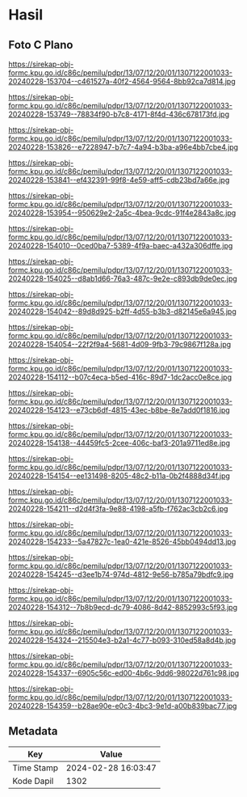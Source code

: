 # Hasil

## Foto C Plano

https://sirekap-obj-formc.kpu.go.id/c86c/pemilu/pdpr/13/07/12/20/01/1307122001033-20240228-153704--c461527a-40f2-4564-9564-8bb92ca7d814.jpg

https://sirekap-obj-formc.kpu.go.id/c86c/pemilu/pdpr/13/07/12/20/01/1307122001033-20240228-153749--78834f90-b7c8-4171-8f4d-436c678173fd.jpg

https://sirekap-obj-formc.kpu.go.id/c86c/pemilu/pdpr/13/07/12/20/01/1307122001033-20240228-153826--e7228947-b7c7-4a94-b3ba-a96e4bb7cbe4.jpg

https://sirekap-obj-formc.kpu.go.id/c86c/pemilu/pdpr/13/07/12/20/01/1307122001033-20240228-153841--ef432391-99f8-4e59-aff5-cdb23bd7a66e.jpg

https://sirekap-obj-formc.kpu.go.id/c86c/pemilu/pdpr/13/07/12/20/01/1307122001033-20240228-153954--950629e2-2a5c-4bea-9cdc-91f4e2843a8c.jpg

https://sirekap-obj-formc.kpu.go.id/c86c/pemilu/pdpr/13/07/12/20/01/1307122001033-20240228-154010--0ced0ba7-5389-4f9a-baec-a432a306dffe.jpg

https://sirekap-obj-formc.kpu.go.id/c86c/pemilu/pdpr/13/07/12/20/01/1307122001033-20240228-154025--d8ab1d66-76a3-487c-9e2e-c893db9de0ec.jpg

https://sirekap-obj-formc.kpu.go.id/c86c/pemilu/pdpr/13/07/12/20/01/1307122001033-20240228-154042--89d8d925-b2ff-4d55-b3b3-d82145e6a945.jpg

https://sirekap-obj-formc.kpu.go.id/c86c/pemilu/pdpr/13/07/12/20/01/1307122001033-20240228-154054--22f2f9a4-5681-4d09-9fb3-79c9867f128a.jpg

https://sirekap-obj-formc.kpu.go.id/c86c/pemilu/pdpr/13/07/12/20/01/1307122001033-20240228-154112--b07c4eca-b5ed-416c-89d7-1dc2acc0e8ce.jpg

https://sirekap-obj-formc.kpu.go.id/c86c/pemilu/pdpr/13/07/12/20/01/1307122001033-20240228-154123--e73cb6df-4815-43ec-b8be-8e7add0f1816.jpg

https://sirekap-obj-formc.kpu.go.id/c86c/pemilu/pdpr/13/07/12/20/01/1307122001033-20240228-154138--44459fc5-2cee-406c-baf3-201a9711ed8e.jpg

https://sirekap-obj-formc.kpu.go.id/c86c/pemilu/pdpr/13/07/12/20/01/1307122001033-20240228-154154--ee131498-8205-48c2-b11a-0b2f4888d34f.jpg

https://sirekap-obj-formc.kpu.go.id/c86c/pemilu/pdpr/13/07/12/20/01/1307122001033-20240228-154211--d2d4f3fa-9e88-4198-a5fb-f762ac3cb2c6.jpg

https://sirekap-obj-formc.kpu.go.id/c86c/pemilu/pdpr/13/07/12/20/01/1307122001033-20240228-154233--5a47827c-1ea0-421e-8526-45bb0494dd13.jpg

https://sirekap-obj-formc.kpu.go.id/c86c/pemilu/pdpr/13/07/12/20/01/1307122001033-20240228-154245--d3ee1b74-974d-4812-9e56-b785a79bdfc9.jpg

https://sirekap-obj-formc.kpu.go.id/c86c/pemilu/pdpr/13/07/12/20/01/1307122001033-20240228-154312--7b8b9ecd-dc79-4086-8d42-8852993c5f93.jpg

https://sirekap-obj-formc.kpu.go.id/c86c/pemilu/pdpr/13/07/12/20/01/1307122001033-20240228-154324--215504e3-b2a1-4c77-b093-310ed58a8d4b.jpg

https://sirekap-obj-formc.kpu.go.id/c86c/pemilu/pdpr/13/07/12/20/01/1307122001033-20240228-154337--6905c56c-ed00-4b6c-9dd6-98022d761c98.jpg

https://sirekap-obj-formc.kpu.go.id/c86c/pemilu/pdpr/13/07/12/20/01/1307122001033-20240228-154359--b28ae90e-e0c3-4bc3-9e1d-a00b839bac77.jpg


## Metadata

| Key        | Value               |
| ---------- | ------------------- |
| Time Stamp | 2024-02-28 16:03:47 |
| Kode Dapil | 1302                |



